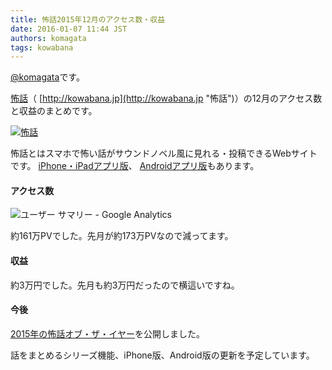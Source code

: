 ```yaml
---
title: 怖話2015年12月のアクセス数・収益
date: 2016-01-07 11:44 JST
authors: komagata
tags: kowabana
---
```

 [@komagata](http://twitter.com/komagata)です。

 [怖話](http://kowabana.jp "怖話")（ [http://kowabana.jp](http://kowabana.jp "怖話")）の12月のアクセス数と収益のまとめです。  

[![怖話](http://i.gyazo.com/19e880127697f2aa72533b8e32ed6a2a.png)](http://kowabana.jp)

怖話とはスマホで怖い話がサウンドノベル風に見れる・投稿できるWebサイトです。 [iPhone・iPadアプリ版](https://itunes.apple.com/jp/app/bu-hua-zui-buno1wan5000huano/id564486792?l=ja&mt=8 "怖話iPhone・iPadアプリ版")、 [Androidアプリ版](https://play.google.com/store/apps/details?id=jp.fjord.kowabana "怖話Androidアプリ版")もあります。  

#### アクセス数

![ユーザー サマリー - Google Analytics](https://i.gyazo.com/ab0932cc88449c5a0fd3c700dc2e3645.png)

約161万PVでした。先月が約173万PVなので減ってます。

#### 収益

約3万円でした。先月も約3万円だったので横這いですね。

#### 今後

 [2015年の怖話オブ・ザ・イヤー](http://kowabana.jp/articles/231)を公開しました。

話をまとめるシリーズ機能、iPhone版、Android版の更新を予定しています。
